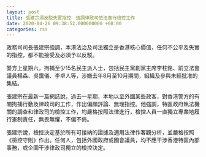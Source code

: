 ```yaml
---
layout: post
title: 張建宗須反駁失實指控　強調律政司依法進行檢控工作
date: 2020-04-26 09:38:52.000000000 +08:00
categories: rss
---
```


政務司司長張建宗強調，本港法治及司法獨立是香港核心價值，任何不公平及失實的指控，都不能接受及必須予以反駁。

警方上星期六，拘捕至少15名民主派人士，包括民主黨創黨主席李柱銘、前立法會議員楊森、吳靄儀、李卓人等，涉嫌去年8月至10月期間，組織及參與未經批准的集結。

張建宗在最新一篇網誌說，過去一星期，本地以至外國某些政客，對香港警方的有關拘捕行動及律政司的工作，作出偏頗評論、無理指控。他強調，特區政府執法機關的調查和律政司的檢控工作，均嚴格按照法律進行，檢控人員一直獨立專業地履行憲制責任，無畏無懼，不偏不倚。

張建宗說，檢控決定基於所有可接納的證據及適用法律作客觀分析，並嚴格按照《檢控守則》作出。任何人，包括外國政府或國會議員，均不應干涉香港特區內部事務，或企圖干涉律政司獨立的檢控決定。
